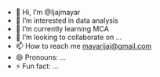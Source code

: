 - 👋 Hi, I’m @Ijajmayar
- 👀 I’m interested in data analysis
- 🌱 I’m currently learning MCA
- 💞️ I’m looking to collaborate on ...
- 📫 How to reach me mayarijaj@gmail.com
- 😄 Pronouns: ...
- ⚡ Fun fact: ...

<!---
Ijajmayar/Ijajmayar is a ✨ special ✨ repository because its `README.md` (this file) appears on your GitHub profile.
You can click the Preview link to take a look at your changes.
--->
